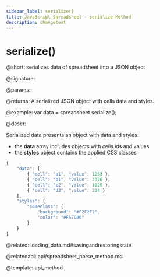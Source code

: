 ```yaml
---
sidebar_label: serialize()
title: JavaScript Spreadsheet - serialize Method
description: changetext
---
```


# serialize()

@short: serializes data of spreadsheet into a JSON object

@signature:

@params:

@returns:
A serialized JSON object with cells data and styles.

@example:
var data = spreadsheet.serialize();

@descr:

Serialized data presents an object with data and styles.

- the **data** array includes objects with cells ids and values
- the **styles** object contains the applied CSS classes

~~~js
{
	"data": [
    	{ "cell": "a1", "value": 1203 },
		{ "cell": "b1", "value": 3020 },
		{ "cell": "c2", "value": 1020 },
		{ "cell": "d2", "value": 234 }
    ],
	"styles": {
		"someclass": {
			"background": "#F2F2F2",
			"color": "#F57C00"
		}		
	}
}
~~~

@related:
loading_data.md#savingandrestoringstate

@relatedapi:
api/spreadsheet_parse_method.md

@template: api_method